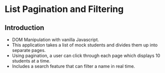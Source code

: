 # List Pagination and Filtering

## Introduction

* DOM Manipulation with vanilla Javascript.
* This application takes a list of mock students and divides them up into separate pages.
* Using pagination, a user can click through each page which displays 10 students at a time.
* Includes a search feature that can filter a name in real time.




